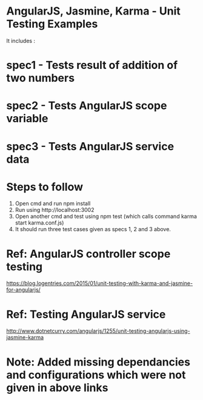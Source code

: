 # AngularJS, Jasmine, Karma - Unit Testing Examples

It includes : 
# spec1 - Tests result of addition of two numbers 
# spec2 - Tests AngularJS scope variable 
# spec3 - Tests AngularJS service data

# Steps to follow
1. Open cmd and run npm install
2. Run using http://localhost:3002
3. Open another cmd and test using npm test (which calls command karma start karma.conf.js)
4. It should run three test cases given as specs 1, 2 and 3 above.

# Ref: AngularJS controller scope testing
https://blog.logentries.com/2015/01/unit-testing-with-karma-and-jasmine-for-angularjs/
# Ref: Testing AngularJS service
http://www.dotnetcurry.com/angularjs/1255/unit-testing-angularjs-using-jasmine-karma

# Note: Added missing dependancies and configurations which were not given in above links
